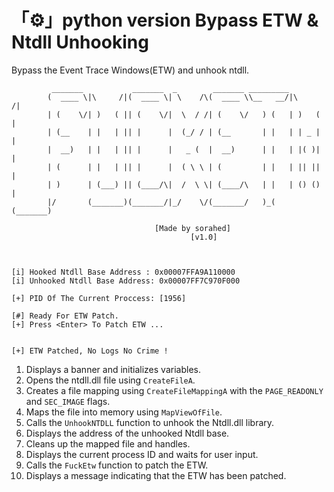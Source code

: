 # 「⚙️」python version Bypass ETW & Ntdll Unhooking
Bypass the Event Trace Windows(ETW) and unhook ntdll.

```
         _______           _______  _        _______ _________
        (  ____ \|\     /|(  ____ \| \    /\(  ____ \\__   __/|\     /|
        | (    \/| )   ( || (    \/|  \  / /| (    \/   ) (   | )   ( |
        | (__    | |   | || |      |  (_/ / | (__       | |   | | _ | |
        |  __)   | |   | || |      |   _ (  |  __)      | |   | |( )| |
        | (      | |   | || |      |  ( \ \ | (         | |   | || || |
        | )      | (___) || (____/\|  /  \ \| (____/\   | |   | () () |
        |/       (_______)(_______/|_/    \/(_______/   )_(   (_______)

                                [Made by sorahed]
                                        [v1.0]



[i] Hooked Ntdll Base Address : 0x00007FFA9A110000
[i] Unhooked Ntdll Base Address: 0x00007FF7C970F000

[+] PID Of The Current Proccess: [1956]

[#] Ready For ETW Patch.
[+] Press <Enter> To Patch ETW ...


[+] ETW Patched, No Logs No Crime !
```


1. Displays a banner and initializes variables.
2. Opens the ntdll.dll file using `CreateFileA`.
3. Creates a file mapping using `CreateFileMappingA` with the `PAGE_READONLY` and `SEC_IMAGE` flags.
4. Maps the file into memory using `MapViewOfFile`.
5. Calls the `UnhookNTDLL` function to unhook the Ntdll.dll library.
6. Displays the address of the unhooked Ntdll base.
7. Cleans up the mapped file and handles.
8. Displays the current process ID and waits for user input.
9. Calls the `FuckEtw` function to patch the ETW.
10. Displays a message indicating that the ETW has been patched.


